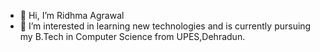 - 👋 Hi, I’m Ridhma Agrawal
- 👀 I’m interested in learning new technologies and is currently pursuing my B.Tech in Computer Science from UPES,Dehradun.


